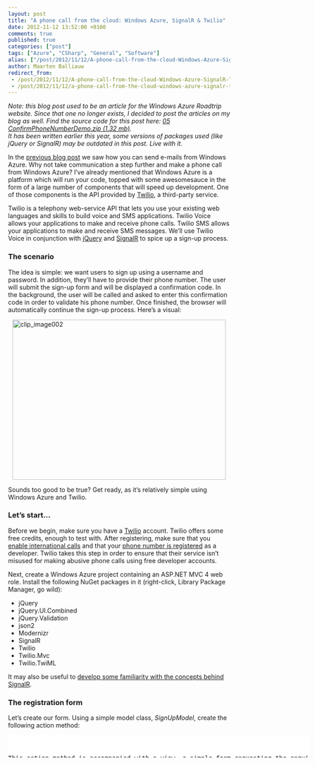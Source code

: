 ```yaml
---
layout: post
title: "A phone call from the cloud: Windows Azure, SignalR & Twilio"
date: 2012-11-12 13:52:00 +0100
comments: true
published: true
categories: ["post"]
tags: ["Azure", "CSharp", "General", "Software"]
alias: ["/post/2012/11/12/A-phone-call-from-the-cloud-Windows-Azure-SignalR-Twilio.aspx", "/post/2012/11/12/a-phone-call-from-the-cloud-windows-azure-signalr-twilio.aspx"]
author: Maarten Balliauw
redirect_from:
 - /post/2012/11/12/A-phone-call-from-the-cloud-Windows-Azure-SignalR-Twilio.aspx.html
 - /post/2012/11/12/a-phone-call-from-the-cloud-windows-azure-signalr-twilio.aspx.html
---
```

<p><i>Note: this blog post used to be an article for the Windows Azure Roadtrip website. Since that one no longer exists, I decided to post the articles on my blog as well. Find the source code for this post here: <a href="/files/2012/11/05+ConfirmPhoneNumberDemo.zip">05 ConfirmPhoneNumberDemo.zip (1.32 mb)</a>.     <br />It has been written earlier this year, some versions of packages used (like jQuery or SignalR) may be outdated in this post. Live with it.</i></p>  <p>In the <a href="/post/2012/11/12/Sending-e-mail-from-Windows-Azure.aspx">previous blog post</a> we saw how you can send e-mails from Windows Azure. Why not take communication a step further and make a phone call from Windows Azure? I’ve already mentioned that Windows Azure is a platform which will run your code, topped with some awesomesauce in the form of a large number of components that will speed up development. One of those components is the API provided by <a href="http://ahoy.twilio.com/azure">Twilio</a>, a third-party service.</p>  <p>Twilio is a telephony web-service API that lets you use your existing web languages and skills to build voice and SMS applications. Twilio Voice allows your applications to make and receive phone calls. Twilio SMS allows your applications to make and receive SMS messages. We’ll use Twilio Voice in conjunction with <a href="http://www.jquery.com">jQuery</a> and <a href="http://www.github.com/signalr/signalr">SignalR</a> to spice up a sign-up process.</p>  <h3>The scenario</h3>  <p>The idea is simple: we want users to sign up using a username and password. In addition, they’ll have to provide their phone number. The user will submit the sign-up form and will be displayed a confirmation code. In the background, the user will be called and asked to enter this confirmation code in order to validate his phone number. Once finished, the browser will automatically continue the sign-up process. Here’s a visual:</p>  <p><a href="/images/clip_image002_2.jpg"><img title="clip_image002" style="border-top: 0px; border-right: 0px; background-image: none; border-bottom: 0px; float: none; padding-top: 0px; padding-left: 0px; margin-left: auto; border-left: 0px; display: block; padding-right: 0px; margin-right: auto" border="0" alt="clip_image002" src="/images/clip_image002_thumb_1.jpg" width="484" height="363" /></a></p>  <p>Sounds too good to be true? Get ready, as it’s relatively simple using Windows Azure and Twilio.</p>  <h3>Let’s start…</h3>  <p>Before we begin, make sure you have a <a href="http://ahoy.twilio.com/azure">Twilio</a> account. Twilio offers some free credits, enough to test with. After registering, make sure that you <a href="https://www.twilio.com/user/account/international">enable international calls</a> and that your <a href="https://www.twilio.com/user/account/phone-numbers/verified">phone number is registered</a> as a developer. Twilio takes this step in order to ensure that their service isn’t misused for making abusive phone calls using free developer accounts.</p>  <p>Next, create a Windows Azure project containing an ASP.NET MVC 4 web role. Install the following NuGet packages in it (right-click, Library Package Manager, go wild):</p>  <ul>   <li>jQuery</li>    <li>jQuery.UI.Combined</li>    <li>jQuery.Validation</li>    <li>json2</li>    <li>Modernizr</li>    <li>SignalR</li>    <li>Twilio</li>    <li>Twilio.Mvc</li>    <li>Twilio.TwiML</li> </ul>  <p>It may also be useful to <a href="http://channel9.msdn.com/Events/TechDays/TechDays-2012-Belgium/246">develop some familiarity with the concepts behind SignalR</a>.</p>  <h3>The registration form</h3>  <p>Let’s create our form. Using a simple model class, <i>SignUpModel</i>, create the following action method:</p>  <div id="scid:9D7513F9-C04C-4721-824A-2B34F0212519:2ed01294-a973-416e-86b4-c2aca7913461" class="wlWriterEditableSmartContent" style="float: none; padding-bottom: 0px; padding-top: 0px; padding-left: 0px; margin: 0px; display: inline; padding-right: 0px"><pre style=" width: 684px; height: 51px;background-color:White;overflow: auto;"><div><!--

Code highlighting produced by Actipro CodeHighlighter (freeware)
http://www.CodeHighlighter.com/

--><span style="color: #0000FF;">public</span><span style="color: #000000;"> ActionResult Index()
{
    </span><span style="color: #0000FF;">return</span><span style="color: #000000;"> View(</span><span style="color: #0000FF;">new</span><span style="color: #000000;"> SignUpModel());
}
</span></div></pre><!-- Code inserted with Steve Dunn's Windows Live Writer Code Formatter Plugin.  http://dunnhq.com --></div>

<p>This action method is accompanied with a view, a simple form requesting the required information from our user:</p>

<div id="scid:9D7513F9-C04C-4721-824A-2B34F0212519:d25a7f4a-f21e-4d16-8627-16bc8b7be27d" class="wlWriterEditableSmartContent" style="float: none; padding-bottom: 0px; padding-top: 0px; padding-left: 0px; margin: 0px; display: inline; padding-right: 0px"><pre style=" width: 684px; height: 301px;background-color:White;overflow: auto;"><div><!--

Code highlighting produced by Actipro CodeHighlighter (freeware)
http://www.CodeHighlighter.com/

--><span style="color: #000000;">@using (Html.BeginForm(</span><span style="color: #800000;">&quot;</span><span style="color: #800000;">SignUp</span><span style="color: #800000;">&quot;</span><span style="color: #000000;">, </span><span style="color: #800000;">&quot;</span><span style="color: #800000;">Home</span><span style="color: #800000;">&quot;</span><span style="color: #000000;">, FormMethod.Post)) {
    @Html.ValidationSummary(</span><span style="color: #0000FF;">true</span><span style="color: #000000;">)
 
    </span><span style="color: #000000;">&lt;</span><span style="color: #000000;">fieldset</span><span style="color: #000000;">&gt;</span><span style="color: #000000;">
        </span><span style="color: #000000;">&lt;</span><span style="color: #000000;">legend</span><span style="color: #000000;">&gt;</span><span style="color: #000000;">Sign Up </span><span style="color: #0000FF;">for</span><span style="color: #000000;"> </span><span style="color: #0000FF;">this</span><span style="color: #000000;"> awesome service</span><span style="color: #000000;">&lt;/</span><span style="color: #000000;">legend</span><span style="color: #000000;">&gt;</span><span style="color: #000000;">
 
         @</span><span style="color: #000000;">*</span><span style="color: #000000;"> etc etc etc </span><span style="color: #000000;">*</span><span style="color: #000000;">@
 
        </span><span style="color: #000000;">&lt;</span><span style="color: #000000;">div </span><span style="color: #0000FF;">class</span><span style="color: #000000;">=</span><span style="color: #800000;">&quot;</span><span style="color: #800000;">editor-label</span><span style="color: #800000;">&quot;</span><span style="color: #000000;">&gt;</span><span style="color: #000000;">
            @Html.LabelFor(model </span><span style="color: #000000;">=&gt;</span><span style="color: #000000;"> model.Phone)
        </span><span style="color: #000000;">&lt;/</span><span style="color: #000000;">div</span><span style="color: #000000;">&gt;</span><span style="color: #000000;">
        </span><span style="color: #000000;">&lt;</span><span style="color: #000000;">div </span><span style="color: #0000FF;">class</span><span style="color: #000000;">=</span><span style="color: #800000;">&quot;</span><span style="color: #800000;">editor-field</span><span style="color: #800000;">&quot;</span><span style="color: #000000;">&gt;</span><span style="color: #000000;">
            @Html.EditorFor(model </span><span style="color: #000000;">=&gt;</span><span style="color: #000000;"> model.Phone)
            @Html.ValidationMessageFor(model </span><span style="color: #000000;">=&gt;</span><span style="color: #000000;"> model.Phone)
        </span><span style="color: #000000;">&lt;/</span><span style="color: #000000;">div</span><span style="color: #000000;">&gt;</span><span style="color: #000000;">
 
        </span><span style="color: #000000;">&lt;</span><span style="color: #000000;">p</span><span style="color: #000000;">&gt;</span><span style="color: #000000;">
            </span><span style="color: #000000;">&lt;</span><span style="color: #000000;">input type</span><span style="color: #000000;">=</span><span style="color: #800000;">&quot;</span><span style="color: #800000;">submit</span><span style="color: #800000;">&quot;</span><span style="color: #000000;"> value</span><span style="color: #000000;">=</span><span style="color: #800000;">&quot;</span><span style="color: #800000;">Sign up!</span><span style="color: #800000;">&quot;</span><span style="color: #000000;"> </span><span style="color: #000000;">/&gt;</span><span style="color: #000000;">
        </span><span style="color: #000000;">&lt;/</span><span style="color: #000000;">p</span><span style="color: #000000;">&gt;</span><span style="color: #000000;">
    </span><span style="color: #000000;">&lt;/</span><span style="color: #000000;">fieldset</span><span style="color: #000000;">&gt;</span><span style="color: #000000;">
}</span></div></pre><!-- Code inserted with Steve Dunn's Windows Live Writer Code Formatter Plugin.  http://dunnhq.com --></div>

<p>We’ll spice up this form with a dialog first. Using jQuery UI, we can create a simple &lt;div&gt; element which will serve as the dialog’s content. Note the <i>ui-helper-hidden</i> class which is used to make it invisible to view.</p>

<div id="scid:9D7513F9-C04C-4721-824A-2B34F0212519:8db07a2c-a79a-4e4a-8270-fdc7d5c9b197" class="wlWriterEditableSmartContent" style="float: none; padding-bottom: 0px; padding-top: 0px; padding-left: 0px; margin: 0px; display: inline; padding-right: 0px"><pre style=" width: 684px; height: 89px;background-color:White;overflow: auto;"><div><!--

Code highlighting produced by Actipro CodeHighlighter (freeware)
http://www.CodeHighlighter.com/

--><span style="color: #000000;">&lt;</span><span style="color: #000000;">div id</span><span style="color: #000000;">=</span><span style="color: #800000;">&quot;</span><span style="color: #800000;">phoneDialog</span><span style="color: #800000;">&quot;</span><span style="color: #000000;"> </span><span style="color: #0000FF;">class</span><span style="color: #000000;">=</span><span style="color: #800000;">&quot;</span><span style="color: #800000;">ui-helper-hidden</span><span style="color: #800000;">&quot;</span><span style="color: #000000;">&gt;</span><span style="color: #000000;">
    </span><span style="color: #000000;">&lt;</span><span style="color: #000000;">h1</span><span style="color: #000000;">&gt;</span><span style="color: #000000;">Keep an eye on your phone...</span><span style="color: #000000;">&lt;/</span><span style="color: #000000;">h1</span><span style="color: #000000;">&gt;</span><span style="color: #000000;">
    </span><span style="color: #000000;">&lt;</span><span style="color: #000000;">p</span><span style="color: #000000;">&gt;</span><span style="color: #000000;">Pick up the phone and follow the instructions.</span><span style="color: #000000;">&lt;/</span><span style="color: #000000;">p</span><span style="color: #000000;">&gt;</span><span style="color: #000000;">
    </span><span style="color: #000000;">&lt;</span><span style="color: #000000;">p</span><span style="color: #000000;">&gt;</span><span style="color: #000000;">You will be asked to enter the following code:</span><span style="color: #000000;">&lt;/</span><span style="color: #000000;">p</span><span style="color: #000000;">&gt;</span><span style="color: #000000;">
    </span><span style="color: #000000;">&lt;</span><span style="color: #000000;">h2</span><span style="color: #000000;">&gt;</span><span style="color: #800080;">1743</span><span style="color: #000000;">&lt;/</span><span style="color: #000000;">h2</span><span style="color: #000000;">&gt;</span><span style="color: #000000;">
</span><span style="color: #000000;">&lt;/</span><span style="color: #000000;">div</span><span style="color: #000000;">&gt;</span><span style="color: #000000;">
</span></div></pre><!-- Code inserted with Steve Dunn's Windows Live Writer Code Formatter Plugin.  http://dunnhq.com --></div>

<p>This is a simple dialog in which we’ll show a hardcoded confirmation code which the user will have to provide when called using Twilio.</p>

<p>Next, let’s code our JavaScript logic which will spice up this form. First, add the required JavaScript libraries for SignalR (more on that later):</p>

<div id="scid:9D7513F9-C04C-4721-824A-2B34F0212519:84741e61-65d7-4e45-b51e-aa885c028ac7" class="wlWriterEditableSmartContent" style="float: none; padding-bottom: 0px; padding-top: 0px; padding-left: 0px; margin: 0px; display: inline; padding-right: 0px"><pre style=" width: 684px; height: 68px;background-color:White;overflow: auto;"><div><!--

Code highlighting produced by Actipro CodeHighlighter (freeware)
http://www.CodeHighlighter.com/

--><span style="color: #000000;">&lt;</span><span style="color: #000000;">script src</span><span style="color: #000000;">=</span><span style="color: #800000;">&quot;</span><span style="color: #800000;">@Url.Content(</span><span style="color: #800000;">&quot;</span><span style="color: #000000;">~/</span><span style="color: #000000;">Scripts</span><span style="color: #000000;">/</span><span style="color: #000000;">jquery.signalR</span><span style="color: #000000;">-</span><span style="color: #800080;">0.5</span><span style="color: #000000;">.</span><span style="color: #800080;">0</span><span style="color: #000000;">.min.js</span><span style="color: #800000;">&quot;</span><span style="color: #800000;">)</span><span style="color: #800000;">&quot;</span><span style="color: #000000;"> type</span><span style="color: #000000;">=</span><span style="color: #800000;">&quot;</span><span style="color: #800000;">text/javascript</span><span style="color: #800000;">&quot;</span><span style="color: #000000;">&gt;&lt;/</span><span style="color: #000000;">script</span><span style="color: #000000;">&gt;</span><span style="color: #000000;">
</span><span style="color: #000000;">&lt;</span><span style="color: #000000;">script src</span><span style="color: #000000;">=</span><span style="color: #800000;">&quot;</span><span style="color: #800000;">@Url.Content(</span><span style="color: #800000;">&quot;</span><span style="color: #000000;">~/</span><span style="color: #000000;">signalr</span><span style="color: #000000;">/</span><span style="color: #000000;">hubs</span><span style="color: #800000;">&quot;</span><span style="color: #800000;">)</span><span style="color: #800000;">&quot;</span><span style="color: #000000;"> type</span><span style="color: #000000;">=</span><span style="color: #800000;">&quot;</span><span style="color: #800000;">text/javascript</span><span style="color: #800000;">&quot;</span><span style="color: #000000;">&gt;&lt;/</span><span style="color: #000000;">script</span><span style="color: #000000;">&gt;</span><span style="color: #000000;">
</span></div></pre><!-- Code inserted with Steve Dunn's Windows Live Writer Code Formatter Plugin.  http://dunnhq.com --></div>

<p>Next, capture the form’s <i>submit</i> event and, if the phone number has not been validated yet, cancel the submit event and show our dialog instead:</p>

<div id="scid:9D7513F9-C04C-4721-824A-2B34F0212519:da3ba3ff-378f-4d11-aeda-e36a597b580a" class="wlWriterEditableSmartContent" style="float: none; padding-bottom: 0px; padding-top: 0px; padding-left: 0px; margin: 0px; display: inline; padding-right: 0px"><pre style=" width: 684px; height: 301px;background-color:White;overflow: auto;"><div><!--

Code highlighting produced by Actipro CodeHighlighter (freeware)
http://www.CodeHighlighter.com/

--><span style="color: #000000;">$(</span><span style="color: #000000;">'</span><span style="color: #000000;">form:first</span><span style="color: #000000;">'</span><span style="color: #000000;">).submit(</span><span style="color: #0000FF;">function</span><span style="color: #000000;"> (e) {
    </span><span style="color: #0000FF;">if</span><span style="color: #000000;"> ($(</span><span style="color: #0000FF;">this</span><span style="color: #000000;">).valid() </span><span style="color: #000000;">&amp;&amp;</span><span style="color: #000000;"> $(</span><span style="color: #000000;">'</span><span style="color: #000000;">#Phone</span><span style="color: #000000;">'</span><span style="color: #000000;">).data(</span><span style="color: #000000;">'</span><span style="color: #000000;">validated</span><span style="color: #000000;">'</span><span style="color: #000000;">) </span><span style="color: #000000;">!=</span><span style="color: #000000;"> </span><span style="color: #0000FF;">true</span><span style="color: #000000;">) {                
        </span><span style="color: #008000;">//</span><span style="color: #008000;"> Show a dialog</span><span style="color: #008000;">
</span><span style="color: #000000;">        $(</span><span style="color: #000000;">'</span><span style="color: #000000;">#phoneDialog</span><span style="color: #000000;">'</span><span style="color: #000000;">).dialog({
            title: </span><span style="color: #000000;">''</span><span style="color: #000000;">,
            modal: </span><span style="color: #0000FF;">true</span><span style="color: #000000;">,
            width: </span><span style="color: #000000;">400</span><span style="color: #000000;">,
            height: </span><span style="color: #000000;">400</span><span style="color: #000000;">,
            resizable: </span><span style="color: #0000FF;">false</span><span style="color: #000000;">,
            beforeClose: </span><span style="color: #0000FF;">function</span><span style="color: #000000;"> () {
                </span><span style="color: #0000FF;">if</span><span style="color: #000000;"> ($(</span><span style="color: #000000;">'</span><span style="color: #000000;">#Phone</span><span style="color: #000000;">'</span><span style="color: #000000;">).data(</span><span style="color: #000000;">'</span><span style="color: #000000;">validated</span><span style="color: #000000;">'</span><span style="color: #000000;">) </span><span style="color: #000000;">!=</span><span style="color: #000000;"> </span><span style="color: #0000FF;">true</span><span style="color: #000000;">) {
                    </span><span style="color: #0000FF;">return</span><span style="color: #000000;"> </span><span style="color: #0000FF;">false</span><span style="color: #000000;">;
                }
            }
        });
                
        </span><span style="color: #008000;">//</span><span style="color: #008000;"> Don't submit. Yet.</span><span style="color: #008000;">
</span><span style="color: #000000;">        e.preventDefault();
    }
});
</span></div></pre><!-- Code inserted with Steve Dunn's Windows Live Writer Code Formatter Plugin.  http://dunnhq.com --></div>

<p>Nothing fancy yet. If you now run this code, you’ll see that a dialog opens and remains open for eternity. Let’s craft some SignalR code now. SignalR uses a concept of <i>Hubs</i> to enable client-server communication, but also server-client communication. We’ll need the latter to inform our view whenever the user has confirmed his phone number. In the project, add the following class:</p>

<p>
  <div id="scid:9D7513F9-C04C-4721-824A-2B34F0212519:b7bb21fe-42e8-4f4a-91e3-4d743d39699b" class="wlWriterEditableSmartContent" style="float: none; padding-bottom: 0px; padding-top: 0px; padding-left: 0px; margin: 0px; display: inline; padding-right: 0px"><pre style=" width: 684px; height: 134px;background-color:White;overflow: auto;"><div><!--

Code highlighting produced by Actipro CodeHighlighter (freeware)
http://www.CodeHighlighter.com/

--><span style="color: #000000;">[HubName(</span><span style="color: #800000;">&quot;</span><span style="color: #800000;">phonevalidator</span><span style="color: #800000;">&quot;</span><span style="color: #000000;">)]
</span><span style="color: #0000FF;">public</span><span style="color: #000000;"> </span><span style="color: #0000FF;">class</span><span style="color: #000000;"> PhoneValidatorHub
    : Hub
{
    </span><span style="color: #0000FF;">public</span><span style="color: #000000;"> </span><span style="color: #0000FF;">void</span><span style="color: #000000;"> StartValidation(</span><span style="color: #0000FF;">string</span><span style="color: #000000;"> phoneNumber)
    {
    }
}
</span></div></pre><!-- Code inserted with Steve Dunn's Windows Live Writer Code Formatter Plugin.  http://dunnhq.com --></div>

  <br />This class defines a service that the client can call. SignalR will also keep the connection with the client open so that this <i>PhoneValidatorHub</i> can later send a message to the client as well. Let’s connect our view to this hub. In the form submit event handler, add the following line of code:</p>

<div id="scid:9D7513F9-C04C-4721-824A-2B34F0212519:f8f1c9fe-1ac5-4452-9091-0b578880f094" class="wlWriterEditableSmartContent" style="float: none; padding-bottom: 0px; padding-top: 0px; padding-left: 0px; margin: 0px; display: inline; padding-right: 0px"><pre style=" width: 684px; height: 46px;background-color:White;overflow: auto;"><div><!--

Code highlighting produced by Actipro CodeHighlighter (freeware)
http://www.CodeHighlighter.com/

--><span style="color: #008000;">//</span><span style="color: #008000;"> Validate the phone number using Twilio</span><span style="color: #008000;">
</span><span style="color: #000000;">$.connection.phonevalidator.startValidation($(</span><span style="color: #800000;">'</span><span style="color: #800000;">#Phone</span><span style="color: #800000;">'</span><span style="color: #000000;">).val());
</span></div></pre><!-- Code inserted with Steve Dunn's Windows Live Writer Code Formatter Plugin.  http://dunnhq.com --></div>

<p>We’ve created a C# class with a <i>StartValidation</i> method and we’re calling the <i>startValidation</i> message from JavaScript. Coincidence? No. SignalR makes this possible. But we’re not finished yet. We can now call a method on the server side, but how would the server inform the client when the phone number has been validated? I’ll get to that point later. First, let’s make sure our JavaScript code can receive that call from the server. To do so, connect to the <i>PhoneValidator</i> hub and add a callback function to it:</p>

<p>
  <div id="scid:9D7513F9-C04C-4721-824A-2B34F0212519:404fd771-b7dd-4b02-bfad-cbc0729ec9f1" class="wlWriterEditableSmartContent" style="float: none; padding-bottom: 0px; padding-top: 0px; padding-left: 0px; margin: 0px; display: inline; padding-right: 0px"><pre style=" width: 684px; height: 142px;background-color:White;overflow: auto;"><div><!--

Code highlighting produced by Actipro CodeHighlighter (freeware)
http://www.CodeHighlighter.com/

--><span style="color: #000000;">var validatorHub </span><span style="color: #000000;">=</span><span style="color: #000000;"> $.connection.phonevalidator;
validatorHub.validated </span><span style="color: #000000;">=</span><span style="color: #000000;"> function (phoneNumber) {
    </span><span style="color: #0000FF;">if</span><span style="color: #000000;"> (phoneNumber </span><span style="color: #000000;">==</span><span style="color: #000000;"> $(</span><span style="color: #800000;">'</span><span style="color: #800000;">#Phone</span><span style="color: #800000;">'</span><span style="color: #000000;">).val()) {
        $(</span><span style="color: #800000;">'</span><span style="color: #800000;">#Phone</span><span style="color: #800000;">'</span><span style="color: #000000;">).data(</span><span style="color: #800000;">'</span><span style="color: #800000;">validated</span><span style="color: #800000;">'</span><span style="color: #000000;">, </span><span style="color: #0000FF;">true</span><span style="color: #000000;">);
        $(</span><span style="color: #800000;">'</span><span style="color: #800000;">#phoneDialog</span><span style="color: #800000;">'</span><span style="color: #000000;">).dialog(</span><span style="color: #800000;">'</span><span style="color: #800000;">destroy</span><span style="color: #800000;">'</span><span style="color: #000000;">);
        $(</span><span style="color: #800000;">'</span><span style="color: #800000;">form:first</span><span style="color: #800000;">'</span><span style="color: #000000;">).trigger(</span><span style="color: #800000;">'</span><span style="color: #800000;">submit</span><span style="color: #800000;">'</span><span style="color: #000000;">);
    }
};
$.connection.hub.start();
</span></div></pre><!-- Code inserted with Steve Dunn's Windows Live Writer Code Formatter Plugin.  http://dunnhq.com --></div>

  <br /></p>

<p>What we’re doing here is adding a client-side function named <i>validated</i> to the SignalR hub. We can call this function, sitting at the client side, from our server-side code later on. The function itself is easy: it checks whether the phone number that was validated matches the one the user entered and, if so, it submits the form and completes the signup.</p>

<p>All that’s left is calling the user and, when the confirmation succeeds, we’ll have to inform our client by calling the <i>validated</i> message on the hub.</p>

<h3>Initiating a phone call</h3>

<p>The phone call to our user will be initiated in the <i>PhoneValidatorHub</i>’s <i>StartValidation</i> method. Add the following code there:</p>

<div id="scid:9D7513F9-C04C-4721-824A-2B34F0212519:9e866f26-9c05-443d-8726-221521d8e8aa" class="wlWriterEditableSmartContent" style="float: none; padding-bottom: 0px; padding-top: 0px; padding-left: 0px; margin: 0px; display: inline; padding-right: 0px"><pre style=" width: 684px; height: 142px;background-color:White;overflow: auto;"><div><!--

Code highlighting produced by Actipro CodeHighlighter (freeware)
http://www.CodeHighlighter.com/

--><span style="color: #000000;">var twilioClient </span><span style="color: #000000;">=</span><span style="color: #000000;"> </span><span style="color: #0000FF;">new</span><span style="color: #000000;"> TwilioRestClient(</span><span style="color: #800000;">&quot;</span><span style="color: #800000;">api user</span><span style="color: #800000;">&quot;</span><span style="color: #000000;">, </span><span style="color: #800000;">&quot;</span><span style="color: #800000;">api password</span><span style="color: #800000;">&quot;</span><span style="color: #000000;">);
 
</span><span style="color: #0000FF;">string</span><span style="color: #000000;"> url </span><span style="color: #000000;">=</span><span style="color: #000000;"> </span><span style="color: #800000;">&quot;</span><span style="color: #800000;">http://mas.cloudapp.net/Home/TwilioValidationMessage?passcode=1743</span><span style="color: #800000;">&quot;</span><span style="color: #000000;">
    </span><span style="color: #000000;">+</span><span style="color: #000000;"> </span><span style="color: #800000;">&quot;</span><span style="color: #800000;">&amp;phoneNumber=</span><span style="color: #800000;">&quot;</span><span style="color: #000000;"> </span><span style="color: #000000;">+</span><span style="color: #000000;"> HttpContext.Current.Server.UrlEncode(phoneNumber);
 
</span><span style="color: #008000;">//</span><span style="color: #008000;"> Instantiate the call options that are passed to the outbound call</span><span style="color: #008000;">
</span><span style="color: #000000;">CallOptions options </span><span style="color: #000000;">=</span><span style="color: #000000;"> </span><span style="color: #0000FF;">new</span><span style="color: #000000;"> CallOptions();
options.From </span><span style="color: #000000;">=</span><span style="color: #000000;"> </span><span style="color: #800000;">&quot;</span><span style="color: #800000;">+14155992671</span><span style="color: #800000;">&quot;</span><span style="color: #000000;">; </span><span style="color: #008000;">//</span><span style="color: #008000;"> Twilio's developer number </span><span style="color: #008000;">
</span><span style="color: #000000;">options.To </span><span style="color: #000000;">=</span><span style="color: #000000;"> phoneNumber;
options.Url </span><span style="color: #000000;">=</span><span style="color: #000000;"> url;
 
</span><span style="color: #008000;">//</span><span style="color: #008000;"> Make the call.</span><span style="color: #008000;">
</span><span style="color: #000000;">twilioClient.InitiateOutboundCall(options);
</span></div></pre><!-- Code inserted with Steve Dunn's Windows Live Writer Code Formatter Plugin.  http://dunnhq.com --></div>

<p>Using the <i>TwilioRestClient</i> class, we create a request to Twilio. We also pass on a URL which points to our application. Twilio uses TwiML, an XML format to instruct their phone services. When calling the <i>InitiateOutboundCall</i> method, Twilio will issue a request to the URL we are hosting (<a href="http://.....cloudapp.net/Home/TwilioValidationMessage">http://.....cloudapp.net/Home/TwilioValidationMessage</a>) to fetch the TwiML which tells Twilio what to say, ask, record, gather, … on the phone.</p>

<p>Next up: implementing the <i>TwilioValidationMessage</i> action method.</p>

<div id="scid:9D7513F9-C04C-4721-824A-2B34F0212519:1f4fbdd0-0a45-4c6b-ae16-8f379e57e6e1" class="wlWriterEditableSmartContent" style="float: none; padding-bottom: 0px; padding-top: 0px; padding-left: 0px; margin: 0px; display: inline; padding-right: 0px"><pre style=" width: 684px; height: 142px;background-color:White;overflow: auto;"><div><!--

Code highlighting produced by Actipro CodeHighlighter (freeware)
http://www.CodeHighlighter.com/

--><span style="color: #0000FF;">public</span><span style="color: #000000;"> ActionResult TwilioValidationMessage(</span><span style="color: #0000FF;">string</span><span style="color: #000000;"> passcode, </span><span style="color: #0000FF;">string</span><span style="color: #000000;"> phoneNumber)
{
    var response </span><span style="color: #000000;">=</span><span style="color: #000000;"> </span><span style="color: #0000FF;">new</span><span style="color: #000000;"> TwilioResponse();
    response.Say(</span><span style="color: #800000;">&quot;</span><span style="color: #800000;">Hi there, welcome to Maarten's Awesome Service.</span><span style="color: #800000;">&quot;</span><span style="color: #000000;">);
    response.Say(</span><span style="color: #800000;">&quot;</span><span style="color: #800000;">To validate your phone number, please enter the 4 digit</span><span style="color: #800000;">&quot;</span><span style="color: #000000;">
        </span><span style="color: #000000;">+</span><span style="color: #000000;"> </span><span style="color: #800000;">&quot;</span><span style="color: #800000;"> passcode displayed on your screen followed by the pound sign.</span><span style="color: #800000;">&quot;</span><span style="color: #000000;">);
    response.BeginGather(</span><span style="color: #0000FF;">new</span><span style="color: #000000;"> {
        numDigits </span><span style="color: #000000;">=</span><span style="color: #000000;"> </span><span style="color: #800080;">4</span><span style="color: #000000;">,
        action </span><span style="color: #000000;">=</span><span style="color: #000000;"> </span><span style="color: #800000;">&quot;</span><span style="color: #800000;">http://mas.cloudapp.net/Home/TwilioValidationCallback?phoneNumber=</span><span style="color: #800000;">&quot;</span><span style="color: #000000;">
             </span><span style="color: #000000;">+</span><span style="color: #000000;"> Server.UrlEncode(phoneNumber), method </span><span style="color: #000000;">=</span><span style="color: #000000;"> </span><span style="color: #800000;">&quot;</span><span style="color: #800000;">GET</span><span style="color: #800000;">&quot;</span><span style="color: #000000;"> });
    response.EndGather();
 
    </span><span style="color: #0000FF;">return</span><span style="color: #000000;"> </span><span style="color: #0000FF;">new</span><span style="color: #000000;"> TwiMLResult(response);
}
</span></div></pre><!-- Code inserted with Steve Dunn's Windows Live Writer Code Formatter Plugin.  http://dunnhq.com --></div>

<p>That’s right. We’re creating some <a href="https://www.twilio.com/docs/api/twiml">TwiML</a> here. Our ASP.NET MVC action method is telling Twilio to say some text and to gather 4 digits from his phone pad. These 4 digits will be posted to the <i>TwilioValidationCallback</i> action method by the Twilio service. Which is the next method we’ll have to implement.</p>

<div id="scid:9D7513F9-C04C-4721-824A-2B34F0212519:18324b19-8111-48a4-bfc6-0f839f444352" class="wlWriterEditableSmartContent" style="float: none; padding-bottom: 0px; padding-top: 0px; padding-left: 0px; margin: 0px; display: inline; padding-right: 0px"><pre style=" width: 684px; height: 142px;background-color:White;overflow: auto;"><div><!--

Code highlighting produced by Actipro CodeHighlighter (freeware)
http://www.CodeHighlighter.com/

--><span style="color: #0000FF;">public</span><span style="color: #000000;"> ActionResult TwilioValidationCallback(</span><span style="color: #0000FF;">string</span><span style="color: #000000;"> phoneNumber)
{
    var hubContext </span><span style="color: #000000;">=</span><span style="color: #000000;"> GlobalHost.ConnectionManager.GetHubContext</span><span style="color: #000000;">&lt;</span><span style="color: #000000;">PhoneValidatorHub</span><span style="color: #000000;">&gt;</span><span style="color: #000000;">();
    hubContext.Clients.validated(phoneNumber);
 
    var response </span><span style="color: #000000;">=</span><span style="color: #000000;"> </span><span style="color: #0000FF;">new</span><span style="color: #000000;"> TwilioResponse();
    response.Say(</span><span style="color: #800000;">&quot;</span><span style="color: #800000;">Thank you! Your browser should automatically continue. Bye!</span><span style="color: #800000;">&quot;</span><span style="color: #000000;">);
    response.Hangup();
 
    </span><span style="color: #0000FF;">return</span><span style="color: #000000;"> </span><span style="color: #0000FF;">new</span><span style="color: #000000;"> TwiMLResult(response);
}
</span></div></pre><!-- Code inserted with Steve Dunn's Windows Live Writer Code Formatter Plugin.  http://dunnhq.com --></div>

<p>The <i>TwilioValidationCallback</i> action method does two things. First, it gets a reference to our SignalR hub and calls the <i>validated</i> function on it. As you may recall, we created this method on the hub’s client side, so in fact our ASP.NET MVC server application is calling a method on the client side. Doing this triggers the client to hide the validation dialog and complete the user sign-up process.</p>

<p>Another action we’re doing here is generating some more TwiML (it’s fun!). We thank the user for validating his phone number and, after that, we hang up the call.</p>

<p>You see? Working with voice (and text messages too, if you want) isn’t that hard. It enables additional scenarios that can make your application stand out from all the many others out there. Enjoy!</p><p><a href="/files/2012/11/05+ConfirmPhoneNumberDemo.zip">05 ConfirmPhoneNumberDemo.zip (1.32 mb)</a></p>
{% include imported_disclaimer.html %}
